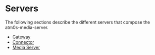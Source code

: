# Servers

The following sections describe the different servers that compose the atm0s-media-server.

- [Gateway](gateway.md)
- [Connector](connector.md)
- [Media Server](media-server.md)